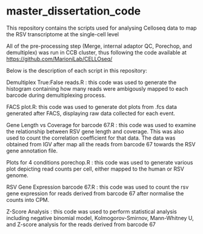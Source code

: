 # master_dissertation_code
This repository contains the scripts used for analysing Celloseq data to map the RSV transcriptome at the single-cell level

All of the pre-processing step (Merge, internal adaptor QC, Porechop, and demultiplex) was run in CCB cluster, thus following the code available at https://github.com/MarioniLab/CELLOseq/ 

Below is the description of each script in this repository: 

Demultiplex True:False reads.R : this code was used to generate the histogram containing how many reads were ambigously mapped to each barcode during demultiplexing process.

FACS plot.R: this code was used to generate dot plots from .fcs data generated after FACS, displaying raw data collected for each event.

Gene Length vs Coverage for barcode 67.R : this code was used to examine the relationship between RSV gene length and coverage. This was also used to count the correlation coefficient for that data. The data was obtained from IGV after map all the reads from barcode 67 towards the RSV gene annotation file.

Plots for 4 conditions porechop.R : this code was used to generate various plot depicting read counts per cell, either mapped to the human or RSV genome. 

RSV Gene Expression barcode 67.R : this code was used to count the rsv gene expression for reads derived from barcode 67 after normalise the counts into CPM.

Z-Score Analysis : this code was used to perform statistical analysis including negative binomial model, Kolmogorov-Smirnov, Mann-Whitney U, and Z-score analysis for the reads derived from barcode 67
